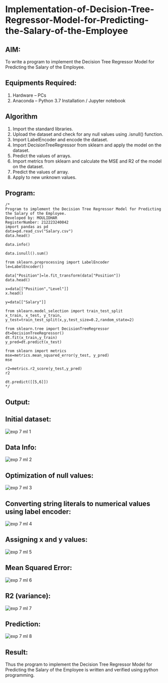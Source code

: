 # Implementation-of-Decision-Tree-Regressor-Model-for-Predicting-the-Salary-of-the-Employee

## AIM:
To write a program to implement the Decision Tree Regressor Model for Predicting the Salary of the Employee.

## Equipments Required:
1. Hardware – PCs
2. Anaconda – Python 3.7 Installation / Jupyter notebook

## Algorithm
1. Import the standard libraries.
2. Upload the dataset and check for any null values using .isnull() function.
3. Import LabelEncoder and encode the dataset.
4. Import DecisionTreeRegressor from sklearn and apply the model on the dataset.
5. Predict the values of arrays.
6. Import metrics from sklearn and calculate the MSE and R2 of the model on the dataset.
7. Predict the values of array.
8. Apply to new unknown values. 

## Program:
```
/*
Program to implement the Decision Tree Regressor Model for Predicting the Salary of the Employee.
Developed by: MOULIDHAR
RegisterNumber: 212223240042
import pandas as pd
data=pd.read_csv("Salary.csv")
data.head()

data.info()

data.isnull().sum()

from sklearn.preprocessing import LabelEncoder
le=LabelEncoder()

data["Position"]=le.fit_transform(data["Position"])
data.head()

x=data[["Position","Level"]]
x.head()

y=data[["Salary"]]

from sklearn.model_selection import train_test_split
x_train, x_test, y_train, y_test=train_test_split(x,y,test_size=0.2,random_state=2)

from sklearn.tree import DecisionTreeRegressor
dt=DecisionTreeRegressor()
dt.fit(x_train,y_train)
y_pred=dt.predict(x_test)

from sklearn import metrics
mse=metrics.mean_squared_error(y_test, y_pred)
mse

r2=metrics.r2_score(y_test,y_pred)
r2

dt.predict([[5,6]])
*/
```

## Output:
## Initial dataset:
![exp 7 ml 1](https://github.com/Rama-Lekshmi/Implementation-of-Decision-Tree-Regressor-Model-for-Predicting-the-Salary-of-the-Employee/assets/118541549/3013f142-8d1c-42cc-9f11-751ce674ae84)
## Data Info:
![exp 7 ml 2](https://github.com/Rama-Lekshmi/Implementation-of-Decision-Tree-Regressor-Model-for-Predicting-the-Salary-of-the-Employee/assets/118541549/f42b2f9a-d161-4205-90ca-368733c1c156)
## Optimization of null values:
![exp 7 ml 3](https://github.com/Rama-Lekshmi/Implementation-of-Decision-Tree-Regressor-Model-for-Predicting-the-Salary-of-the-Employee/assets/118541549/d0eefc95-353f-4c35-b696-de3a978d8124)
## Converting string literals to numerical values using label encoder:
![exp 7 ml 4](https://github.com/Rama-Lekshmi/Implementation-of-Decision-Tree-Regressor-Model-for-Predicting-the-Salary-of-the-Employee/assets/118541549/4d7e562c-9a2a-48ca-ae0e-5b5f1a429e91)
## Assigning x and y values:
![exp 7 ml 5](https://github.com/Rama-Lekshmi/Implementation-of-Decision-Tree-Regressor-Model-for-Predicting-the-Salary-of-the-Employee/assets/118541549/c56e3af8-065e-45de-93a5-ce9910f6638d)
## Mean Squared Error:
![exp 7 ml 6](https://github.com/Rama-Lekshmi/Implementation-of-Decision-Tree-Regressor-Model-for-Predicting-the-Salary-of-the-Employee/assets/118541549/29e082dc-8dc0-4836-ba51-334497170c7a)
## R2 (variance):
![exp 7 ml 7](https://github.com/Rama-Lekshmi/Implementation-of-Decision-Tree-Regressor-Model-for-Predicting-the-Salary-of-the-Employee/assets/118541549/0fe196e4-baea-44e6-8a90-240185d0cbe7)
## Prediction:
![exp 7 ml 8](https://github.com/Rama-Lekshmi/Implementation-of-Decision-Tree-Regressor-Model-for-Predicting-the-Salary-of-the-Employee/assets/118541549/e69d2f5c-67f7-462a-9ddc-20a51c383016)

## Result:
Thus the program to implement the Decision Tree Regressor Model for Predicting the Salary of the Employee is written and verified using python programming.

